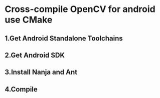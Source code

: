# Cross-compile OpenCV for android use CMake

## 1.Get Android Standalone Toolchains




## 2.Get Android SDK




## 3.Install Nanja and Ant



## 4.Compile

